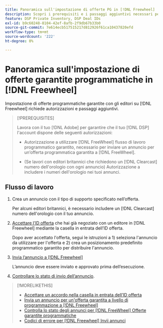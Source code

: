 ```yaml
---
title: Panoramica sull'impostazione di offerte PG in [!DNL Freewheel]
description: Scopri i prerequisiti e i passaggi aggiuntivi necessari per eseguire annunci per offerte programmatiche garantite con gli editori su [!DNL Freewheel].
feature: DSP Private Inventory, DSP Deal IDs
exl-id: b9c60248-8104-42ef-8afb-2f9db67b33b0
source-git-commit: 7e614ecb517515217d812926f61ca10437820efd
workflow-type: tm+mt
source-wordcount: '222'
ht-degree: 0%

---
```


# Panoramica sull&#39;impostazione di offerte garantite programmatiche in [!DNL Freewheel]

Impostazione di offerte programmatiche garantite con gli editori su [!DNL Freewheel] richiede autorizzazioni e passaggi aggiuntivi.

>[!PREREQUISITES]
>
>Lavora con il tuo [!DNL Adobe] per garantire che il tuo [!DNL DSP] l&#39;account dispone delle seguenti autorizzazioni:
>
>* Autorizzazione a utilizzare [!DNL FreeWheel] flusso di lavoro programmatico garantito, necessario per inviare un annuncio per un’offerta programmatica garantita a [!DNL FreeWheel].
>
>* (Se lavori con editori britannici che richiedono un [!DNL Clearcast] numero dell&#39;orologio con ogni annuncio) Autorizzazione a includere i numeri dell&#39;orologio nei tuoi annunci.


## Flusso di lavoro

1. Crea un annuncio con il tipo di supporto specificato nell’offerta.

   Per alcuni editori britannici, è necessario includere un [!DNL Clearcast] numero dell&#39;orologio con il tuo annuncio.

1. [Accettare l’ID offerta](#programmatic-guaranteed-set-up.md#pg-setup-deal-id-inbox) che hai già negoziato con un editore in [!DNL Freewheel] mediante la casella in entrata dell’ID offerta.

   Dopo aver accettato l&#39;offerta, segui le istruzioni a 1) seleziona l&#39;annuncio da utilizzare per l&#39;offerta e 2) crea un posizionamento predefinito programmatico garantito per distribuire l&#39;annuncio.

1. [Invia l’annuncio a [!DNL Freewheel]](freewheel-submit.md)

   L’annuncio deve essere inviato e approvato prima dell’esecuzione.

1. [Controllare lo stato di invio dell’annuncio](freewheel-check-status.md).

>[!MORELIKETHIS]
>
>* [Accettare un accordo nella casella in entrata dell’ID offerta](deal-id-inbox-accept.md)
>* [Invia un annuncio per un&#39;offerta garantita a livello di programmazione a [!DNL Freewheel]](freewheel-submit.md)
>* [Controlla lo stato degli annunci per [!DNL FreeWheel] Offerte garantite programmatiche](freewheel-check-status.md)
>* [Codici di errore per [!DNL Freewheel] Invii annunci](freewheel-error-codes.md)

